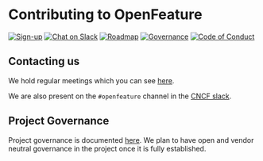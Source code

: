 # Contributing to OpenFeature

[![Sign-up](https://img.shields.io/static/v1?label=Sign-up&message=for%20news&color=blue)](https://bit.ly/openfeature-signup)
[![Chat on Slack](https://img.shields.io/static/v1?label=Chat&message=on%20Slack&color=orange)](https://openfeature.dev/home/participate/#slack)
[![Roadmap](https://img.shields.io/static/v1?label=Roadmap&message=public&color=green)](https://github.com/orgs/open-feature/projects/1)
[![Governance](https://img.shields.io/static/v1?label=Governance&message=bootstrap&color=yellow)](https://github.com/open-feature/governance)
[![Code of Conduct](https://img.shields.io/badge/Contributor%20Covenant-2.1-4baaaa.svg)](https://github.com/open-feature/.github/blob/main/CODE_OF_CONDUCT.md)

## Contacting us

We hold regular meetings which you can see [here](https://github.com/open-feature/community/#meetings-and-events).

We are also present on the `#openfeature` channel in the [CNCF slack](https://slack.cncf.io/).

## Project Governance

Project governance is documented [here](https://github.com/open-feature/governance).
We plan to have open and vendor neutral governance in the project once it is fully established.
